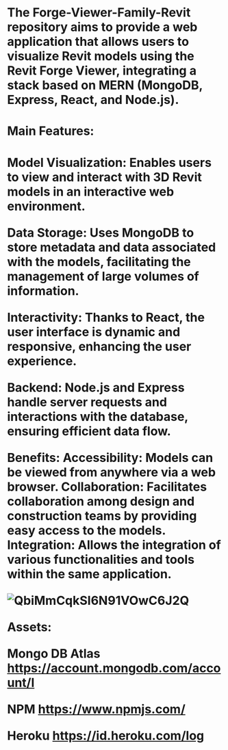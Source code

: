 
<h1>The Forge-Viewer-Family-Revit repository aims to provide a web application that allows users to visualize Revit models using the Revit Forge Viewer, integrating a stack based on MERN (MongoDB, Express, React, and Node.js).<h1>

<h1>Main Features:<h1>
Model Visualization: Enables users to view and interact with 3D Revit models in an interactive web environment.

Data Storage: Uses MongoDB to store metadata and data associated with the models, facilitating the management of large volumes of information.

Interactivity: Thanks to React, the user interface is dynamic and responsive, enhancing the user experience.

Backend: Node.js and Express handle server requests and interactions with the database, ensuring efficient data flow.

Benefits:
Accessibility: Models can be viewed from anywhere via a web browser.
Collaboration: Facilitates collaboration among design and construction teams by providing easy access to the models.
Integration: Allows the integration of various functionalities and tools within the same application.





![QbiMmCqkSI6N91VOwC6J2Q](https://github.com/user-attachments/assets/c43235c5-fb56-4ad5-88c1-2b6c61f3b432)

Assets:

Mongo DB Atlas
https://account.mongodb.com/account/l

NPM
https://www.npmjs.com/

Heroku
https://id.heroku.com/log
